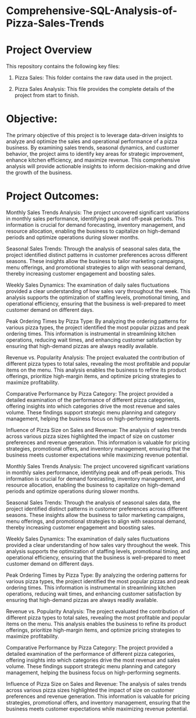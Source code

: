 # Comprehensive-SQL-Analysis-of-Pizza-Sales-Trends

# Project Overview

This repository contains the following key files:

1. Pizza Sales: This folder contains the raw data used in the project.
   
2. Pizza Sales Analysis: This file provides the complete details of the project from start to finish.

# Objective:

The primary objective of this project is to leverage data-driven insights to analyze and optimize the sales and operational performance of a pizza business. By examining sales trends, seasonal dynamics, and customer behavior, the project aims to identify key areas for strategic improvement, enhance kitchen efficiency, and maximize revenue. This comprehensive analysis will provide actionable insights to inform decision-making and drive the growth of the business.

# Project Outcomes:

Monthly Sales Trends Analysis: The project uncovered significant variations in monthly sales performance, identifying peak and off-peak periods. This information is crucial for demand forecasting, inventory management, and resource allocation, enabling the business to capitalize on high-demand periods and optimize operations during slower months.

Seasonal Sales Trends: Through the analysis of seasonal sales data, the project identified distinct patterns in customer preferences across different seasons. These insights allow the business to tailor marketing campaigns, menu offerings, and promotional strategies to align with seasonal demand, thereby increasing customer engagement and boosting sales.

Weekly Sales Dynamics: The examination of daily sales fluctuations provided a clear understanding of how sales vary throughout the week. This analysis supports the optimization of staffing levels, promotional timing, and operational efficiency, ensuring that the business is well-prepared to meet customer demand on different days.

Peak Ordering Times by Pizza Type: By analyzing the ordering patterns for various pizza types, the project identified the most popular pizzas and peak ordering times. This information is instrumental in streamlining kitchen operations, reducing wait times, and enhancing customer satisfaction by ensuring that high-demand pizzas are always readily available.

Revenue vs. Popularity Analysis: The project evaluated the contribution of different pizza types to total sales, revealing the most profitable and popular items on the menu. This analysis enables the business to refine its product offerings, prioritize high-margin items, and optimize pricing strategies to maximize profitability.

Comparative Performance by Pizza Category: The project provided a detailed examination of the performance of different pizza categories, offering insights into which categories drive the most revenue and sales volume. These findings support strategic menu planning and category management, helping the business focus on high-performing segments.

Influence of Pizza Size on Sales and Revenue: The analysis of sales trends across various pizza sizes highlighted the impact of size on customer preferences and revenue generation. This information is valuable for pricing strategies, promotional offers, and inventory management, ensuring that the business meets customer expectations while maximizing revenue potential.

Monthly Sales Trends Analysis: The project uncovered significant variations in monthly sales performance, identifying peak and off-peak periods. This information is crucial for demand forecasting, inventory management, and resource allocation, enabling the business to capitalize on high-demand periods and optimize operations during slower months.

Seasonal Sales Trends: Through the analysis of seasonal sales data, the project identified distinct patterns in customer preferences across different seasons. These insights allow the business to tailor marketing campaigns, menu offerings, and promotional strategies to align with seasonal demand, thereby increasing customer engagement and boosting sales.

Weekly Sales Dynamics: The examination of daily sales fluctuations provided a clear understanding of how sales vary throughout the week. This analysis supports the optimization of staffing levels, promotional timing, and operational efficiency, ensuring that the business is well-prepared to meet customer demand on different days.

Peak Ordering Times by Pizza Type: By analyzing the ordering patterns for various pizza types, the project identified the most popular pizzas and peak ordering times. This information is instrumental in streamlining kitchen operations, reducing wait times, and enhancing customer satisfaction by ensuring that high-demand pizzas are always readily available.

Revenue vs. Popularity Analysis: The project evaluated the contribution of different pizza types to total sales, revealing the most profitable and popular items on the menu. This analysis enables the business to refine its product offerings, prioritize high-margin items, and optimize pricing strategies to maximize profitability.

Comparative Performance by Pizza Category: The project provided a detailed examination of the performance of different pizza categories, offering insights into which categories drive the most revenue and sales volume. These findings support strategic menu planning and category management, helping the business focus on high-performing segments.

Influence of Pizza Size on Sales and Revenue: The analysis of sales trends across various pizza sizes highlighted the impact of size on customer preferences and revenue generation. This information is valuable for pricing strategies, promotional offers, and inventory management, ensuring that the business meets customer expectations while maximizing revenue potential.

